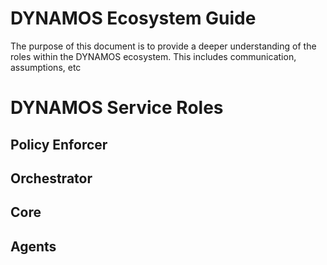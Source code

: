# DYNAMOS Ecosystem Guide
The purpose of this document is to provide a deeper understanding of the roles within the DYNAMOS ecosystem. This includes communication, assumptions, etc

# DYNAMOS Service Roles

## Policy Enforcer

## Orchestrator

## Core

## Agents
